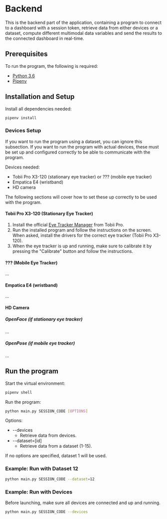 # Backend

This is the backend part of the application, containing a program to connect to a dashboard with a session token, retrieve data from either devices or a dataset, compute different multimodal data variables and send the results to the connected dashboard in real-time.

## Prerequisites

To run the program, the following is required:

- [Python 3.6](https://www.python.org/downloads/)
- [Pipenv](https://github.com/pypa/pipenv)

## Installation and Setup

Install all dependencies needed:

```bash
pipenv install
```

### Devices Setup

If you want to run the program using a dataset, you can ignore this subsection. If you want to run the program with actual devices, these must be set up and configured correctly to be able to communicate with the program.

Devices needed:

- Tobii Pro X3-120 (stationary eye tracker) or ??? (mobile eye tracker)
- Empatica E4 (wristband)
- HD camera

The following sections will cover how to set these up correctly to be used with the program.

#### Tobii Pro X3-120 (Stationary Eye Tracker)

1. Install the official [Eye Tracker Manager](https://www.tobiipro.com/product-listing/eye-tracker-manager/) from Tobii Pro.
2. Run the installed program and follow the instructions on the screen. When asked, install the drivers for the correct eye tracker (Tobii Pro X3-120).
3. When the eye tracker is up and running, make sure to calibrate it by pressing the "Calibrate" button and follow the instructions.

#### ??? (Mobile Eye Tracker)

...

#### Empatica E4 (wristband)

...

#### HD Camera

##### OpenFace (if stationary eye tracker)

...

##### OpenPose (if mobile eye tracker)

...

## Run the program

Start the virtual environment:

```bash
pipenv shell
```

Run the program:

```bash
python main.py SESSION_CODE [OPTIONS]
```

Options:

- --devices
  - Retrieve data from devices.
- --dataset=[id]
  - Retrieve data from a dataset (1-15).

If no options are specified, dataset 1 will be used.

### Example: Run with Dataset 12

```bash
python main.py SESSION_CODE --dataset=12
```

### Example: Run with Devices

Before launching, make sure all devices are connected and up and running.

```bash
python main.py SESSION_CODE --devices
```
